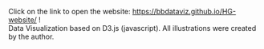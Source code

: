 Click on the link to open the website: https://bbdataviz.github.io/HG-website/ ! <br>
Data Visualization based on D3.js (javascript).
All illustrations were created by the author.
